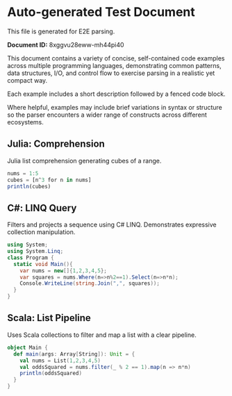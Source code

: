 # Auto-generated Test Document

This file is generated for E2E parsing.

**Document ID:** 8xggvu28eww-mh44pi40

This document contains a variety of concise, self-contained code examples across multiple programming languages, demonstrating common patterns, data structures, I/O, and control flow to exercise parsing in a realistic yet compact way.

Each example includes a short description followed by a fenced code block.

Where helpful, examples may include brief variations in syntax or structure so the parser encounters a wider range of constructs across different ecosystems.

## Julia: Comprehension

Julia list comprehension generating cubes of a range.

```julia
nums = 1:5
cubes = [n^3 for n in nums]
println(cubes)
```


## C#: LINQ Query

Filters and projects a sequence using C# LINQ. Demonstrates expressive collection manipulation.

```csharp
using System;
using System.Linq;
class Program {
  static void Main(){
    var nums = new[]{1,2,3,4,5};
    var squares = nums.Where(n=>n%2==1).Select(n=>n*n);
    Console.WriteLine(string.Join(",", squares));
  }
}
```


## Scala: List Pipeline

Uses Scala collections to filter and map a list with a clear pipeline.

```scala
object Main {
  def main(args: Array[String]): Unit = {
    val nums = List(1,2,3,4,5)
    val oddsSquared = nums.filter(_ % 2 == 1).map(n => n*n)
    println(oddsSquared)
  }
}
```


